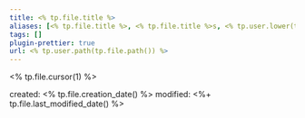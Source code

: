 ```yaml
---
title: <% tp.file.title %>
aliases: [<% tp.file.title %>, <% tp.file.title %>s, <% tp.user.lower(tp.file.title) %>, <% tp.user.lower(tp.file.title) %>s]
tags: []
plugin-prettier: true
url: <% tp.user.path(tp.file.path()) %>
---
```


<% tp.file.cursor(1) %>

created: <% tp.file.creation_date() %>
modified: <%+ tp.file.last_modified_date() %>
